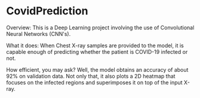 # CovidPrediction

Overview: This is a Deep Learning project involving the use of Convolutional Neural Networks (CNN's).

What it does: When Chest X-ray samples are provided to the model, it is capable enough of predicting whether the patient is COVID-19 infected or not.

How efficient, you may ask? Well, the model obtains an accuracy of about 92% on validation data. Not only that, it also plots a 2D heatmap that focuses on the infected regions and 
superimposes it on top of the input X-ray.
